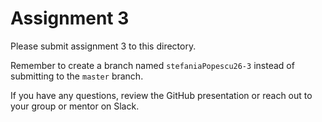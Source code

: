 # Assignment 3

Please submit assignment 3 to this directory.

Remember to create a branch named `stefaniaPopescu26-3` 
instead of submitting to the `master` branch.

If you have any questions, review the GitHub presentation or reach
out to your group or mentor on Slack.
